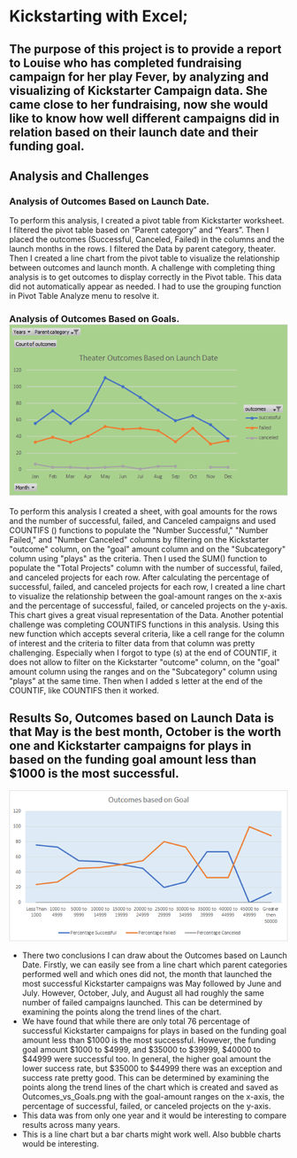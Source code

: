 # Kickstarting with Excel; 

## The purpose of this project is to provide a report to Louise who has completed fundraising campaign for her play Fever, by analyzing and visualizing of Kickstarter Campaign data. She came close to her fundraising, now she would like to know how well different campaigns did in relation based on their launch date and their funding goal. 

## Analysis and Challenges 
### Analysis of Outcomes Based on Launch Date.
To perform this analysis, I created a pivot table from Kickstarter worksheet. I filtered the pivot table based on “Parent category” and “Years”. Then I placed the outcomes (Successful, Canceled, Failed) in the columns and the launch months in the rows. I filtered the Data by parent category, theater. Then I created a line chart from the pivot table to visualize the relationship between outcomes and launch month. A challenge with completing thing analysis is to get outcomes to display correctly in the Pivot table. This data did not automatically appear as needed. I had to use the grouping function in Pivot Table Analyze menu to resolve it. 
### Analysis of Outcomes Based on Goals. ![date](Theater_Outcomes_vs_Launch.png)
To perform this analysis I created a sheet, with goal amounts for the rows and the number of successful, failed, and Canceled campaigns and used COUNTIFS () functions to populate the "Number Successful," "Number Failed," and "Number Canceled" columns by filtering on the Kickstarter "outcome" column, on the "goal" amount column and on the "Subcategory" column using "plays" as the criteria. Then I used the SUM() function to populate the "Total Projects" column with the number of successful, failed, and canceled projects for each row. After calculating the percentage of successful, failed, and canceled projects for each row, I created a line chart to visualize the relationship between the goal-amount ranges on the x-axis and the percentage of successful, failed, or canceled projects on the y-axis. This chart gives a great visual representation of the Data. Another potential challenge was completing COUNTIFS functions in this analysis. Using this new function which accepts several criteria, like a cell range for the column of interest and the criteria to filter data from that column was pretty challenging. Especially when I forgot to type (s) at the end of COUNTIF, it does not allow to filter on the Kickstarter "outcome" column, on the "goal" amount column using the ranges and on the "Subcategory" column using "plays" at the same time. Then when I added s letter at the end of the COUNTIF, like COUNTIFS then it worked. 
## Results So, Outcomes based on Launch Data is that May is the best month, October is the worth one and Kickstarter campaigns for plays in based on the funding goal amount less than $1000 is the most successful.
![chart](Outcomes_vs_Goals.png)
-	There two conclusions I can draw about the Outcomes based on Launch Date. Firstly, we can easily see from a line chart which parent categories performed well and which ones did not, the month that launched the most successful Kickstarter campaigns was May followed by June and July. However, October, July, and August all had roughly the same number of failed campaigns launched. This can be determined by examining the points along the trend lines of the chart.
-   We have found that while there are only total 76 percentage of successful Kickstarter campaigns for plays in based on the funding goal amount less than $1000 is the most successful. However, the funding goal amount $1000 to $4999, and $35000 to $39999, $40000 to $44999 were successful too. In general, the higher goal amount the lower success rate, but $35000 to $44999 there was an exception and success rate pretty good. This can be determined by examining the points along the trend lines of the chart which is created and saved as Outcomes_vs_Goals.png with the goal-amount ranges on the x-axis, the percentage of successful, failed, or canceled projects on the y-axis.
-	This data was from only one year and it would be interesting to compare results across many years.
-	 This is a line chart but a bar charts might work well. Also bubble charts would be interesting. 

